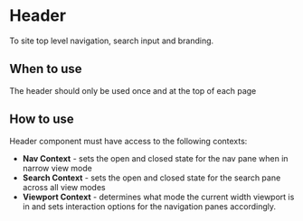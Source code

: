 # Header

To site top level navigation, search input and branding.

## When to use

The header should only be used once and at the top of each page

## How to use

Header component must have access to the following contexts:

* **Nav Context** - sets the open and closed state for the nav pane when in narrow view mode
* **Search Context** - sets the open and closed state for the search pane across all view modes
* **Viewport Context** - determines what mode the current width viewport is in and sets interaction options for the navigation panes accordingly.
